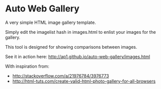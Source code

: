 Auto Web Gallery
================

A very simple HTML image gallery template.

Simply edit the imagelist hash in images.html to enlist your images for the gallery.

This tool is designed for showing comparisons between images.

See it in action here: http://ap1.github.io/auto-web-gallery/images.html

With inspiration from:

* http://stackoverflow.com/a/21976784/3976773
* http://html-tuts.com/create-valid-html-photo-gallery-for-all-browsers
